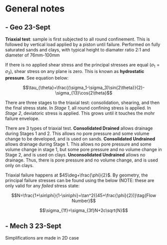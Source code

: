 # General notes

## - Geo 23-Sept

**Triaxial test**: sample is first subjected to all round confinement. This is followed by vertical load applied by a piston until failure. Performed on fully saturated sands and clays, with typical height to diamater ratio 2:1 and diameter of 76mm-100mm

If there is no applied shear stress and the principal stresses are equal ($\sigma_1=\sigma_3$), shear stress on any plane is zero. This is known as **hydrostatic pressure**. See equation below:

$$\tau_{\theta}=\frac{(\sigma_1-\sigma_3)\sin{2\theta}}{2}-\sigma_{13}\cos{2\theta}$$

There are three stages to the triaxial test: consolidation, shearing, and then the final stress state. In *Stage 1*, all round confining stress is applied. In *Stage 2*, deviatoric stress is applied. This grows until it touches the mohr failure envelope.

There are 3 types of triaxial test. **Consolidated Drained** allows drainage during Stages 1 and 2. This allows no pore pressure and some volume change to be developed, and is used on sands. **Consolidated Undrained** allows drainage during Stage 1. This allows no pore pressure and some volume change in stage 1, but some pore pressure and no volume change in Stage 2, and is used on clays. **Unconsolidated Undrained** allows no drainage. Thus, there is pore pressure and no volume change, and is used only on clays.

Triaxial failure happens at $45\deg+\frac{\phi}{2}$. By geometry, the principal failure stresses can be found using the below (NOTE: these are only valid for any *failed* stress state:

$$N=\frac{1+\sin\phi}{1-\sin\phi}=\tan^2{(45+\frac{\phi}{2})}\tag{Flow Number}$$

$$\sigma_{1f}=\sigma_{3f}N+2c\sqrt{N}$$

## - Mech 3 23-Sept

Simplifications are made in 2D case
